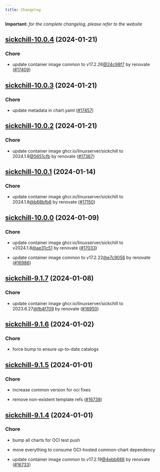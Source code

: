 ```yaml
---
title: Changelog
---
```


**Important:**
*for the complete changelog, please refer to the website*



## [sickchill-10.0.4](https://github.com/truecharts/charts/compare/sickchill-10.0.3...sickchill-10.0.4) (2024-01-21)

### Chore



- update container image common to v17.2.26[@24c98f7](https://github.com/24c98f7) by renovate ([#17409](https://github.com/truecharts/charts/issues/17409))


## [sickchill-10.0.3](https://github.com/truecharts/charts/compare/sickchill-10.0.2...sickchill-10.0.3) (2024-01-21)

### Chore



- update metadata in chart.yaml ([#17457](https://github.com/truecharts/charts/issues/17457))


## [sickchill-10.0.2](https://github.com/truecharts/charts/compare/sickchill-10.0.1...sickchill-10.0.2) (2024-01-21)

### Chore



- update container image ghcr.io/linuxserver/sickchill to 2024.1.8[@5651cfb](https://github.com/5651cfb) by renovate ([#17367](https://github.com/truecharts/charts/issues/17367))


## [sickchill-10.0.1](https://github.com/truecharts/charts/compare/sickchill-10.0.0...sickchill-10.0.1) (2024-01-14)

### Chore



- update container image ghcr.io/linuxserver/sickchill to 2024.1.8[@b68bfb6](https://github.com/b68bfb6) by renovate ([#17150](https://github.com/truecharts/charts/issues/17150))




## [sickchill-10.0.0](https://github.com/truecharts/charts/compare/sickchill-9.1.7...sickchill-10.0.0) (2024-01-09)

### Chore



- update container image ghcr.io/linuxserver/sickchill to v2024.1.8[@ae31c51](https://github.com/ae31c51) by renovate ([#17033](https://github.com/truecharts/charts/issues/17033))

- update container image common to v17.2.22[@e7c9056](https://github.com/e7c9056) by renovate ([#16986](https://github.com/truecharts/charts/issues/16986))


## [sickchill-9.1.7](https://github.com/truecharts/charts/compare/sickchill-9.1.6...sickchill-9.1.7) (2024-01-08)

### Chore



- update container image ghcr.io/linuxserver/sickchill to 2023.6.27[@fb4f709](https://github.com/fb4f709) by renovate ([#16950](https://github.com/truecharts/charts/issues/16950))


## [sickchill-9.1.6](https://github.com/truecharts/charts/compare/sickchill-9.1.5...sickchill-9.1.6) (2024-01-02)

### Chore



- force bump to ensure up-to-date catalogs


## [sickchill-9.1.5](https://github.com/truecharts/charts/compare/sickchill-9.1.4...sickchill-9.1.5) (2024-01-01)

### Chore



- increase common version for oci fixes

- remove non-existent template refs ([#16738](https://github.com/truecharts/charts/issues/16738))


## [sickchill-9.1.4](https://github.com/truecharts/charts/compare/sickchill-9.1.1...sickchill-9.1.4) (2024-01-01)

### Chore



- bump all charts for OCI test push

- move everything to consume OCI-hosted common-chart dependency

- update container image common to v17.2.19[@4ebb688](https://github.com/4ebb688) by renovate ([#16733](https://github.com/truecharts/charts/issues/16733))

